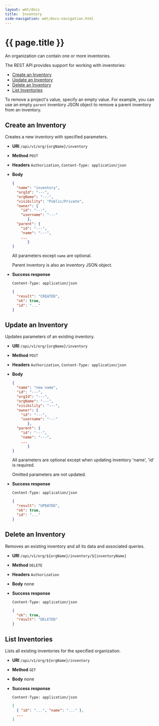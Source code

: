 ```yaml
---
layout: wmt/docs
title:  Inventory
side-navigation: wmt/docs-navigation.html
---
```


# {{ page.title }}

An organization can contain one or more inventories.

The REST API provides support for working with inventories:

- [Create an Inventory](#create-inventory)
- [Update an Inventory](#update-inventory)
- [Delete an Inventory](#delete-inventory)
- [List Inventories](#list-inventories)

To remove a project's value, specify an empty value. For example, you can use an
empty `parent` inventory JSON object to remove a parent inventory from an 
inventory.

<a name="create-inventory"/>

## Create an Inventory

Creates a new inventory with specified parameters.

* **URI** `/api/v1/org/{orgName}/inventory`
* **Method** `POST`
* **Headers** `Authorization`, `Content-Type: application/json`
* **Body**
    ```json
    {
      "name": "inventory",
      "orgId": "---",
      "orgName": "---",
      "visibility": "Public/Private",
      "owner": {
		"id": "---",
		"username": "---"
	       },
      "parent": {
		"id": "---",
		"name": "---",
		...
	       }
    }
    ```
    All parameters except `name` are optional.

    Parent inventory is also an inventory JSON object.

* **Success response**

    ```
    Content-Type: application/json
    ```

    ```json
    {
      "result": "CREATED",
      "ok": true,
      "id": "..."
    }
    ```


<a name="update-inventory"/>

## Update an Inventory

Updates parameters of an existing inventory.

* **URI** `/api/v1/org/{orgName}/inventory`
* **Method** `POST`
* **Headers** `Authorization`, `Content-Type: application/json`
* **Body**
    ```json
    {
      "name": "new name",
      "id": "---",
      "orgId": "---",
      "orgName": "---",
      "visibility": "---",
      "owner": {
		"id": "---",
		"username": "---"
	       },
      "parent": {
		"id": "---",
		"name": "---",
		...
	       }
    }
    ```

    All parameters are optional except when updating inventory 'name', 'id'
    is required.

    Omitted parameters are not updated.

* **Success response**

    ```
    Content-Type: application/json
    ```

    ```json
    {
      "result": "UPDATED",
      "ok": true,
      "id": "..."
    }
    ```

<a name="delete-inventory"/>

## Delete an Inventory

Removes an existing inventory and all its data and associated queries.

* **URI** `/api/v1/org/${orgName}/inventory/${inventoryName}`
* **Method** `DELETE`
* **Headers** `Authorization`
* **Body**
    none
* **Success response**
    ```
    Content-Type: application/json
    ```

    ```json
    {
      "ok": true,
      "result": "DELETED"
    }
    ```

<a name="list-inventories"/>

## List Inventories

Lists all existing inventories for the specified organization.

* **URI** `/api/v1/org/${orgName}/inventory`
* **Method** `GET`
* **Body**
    none
* **Success response**
    ```
    Content-Type: application/json
    ```

    ```json
    [
      { "id": "...", "name": "..." },
      ...
    ]
    ```
